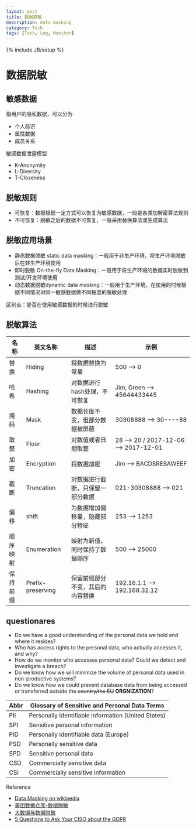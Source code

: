 ```yaml
---
layout: post
title: 数据脱敏
description: data masking
category: Tech
tags: [Tech, Log, Monitor]
---
```

{% include JB/setup %}


# 数据脱敏


## 敏感数据

指用户的隐私数据，可以分为

+ 个人标识
+ 属性数据
+ 成员关系

敏感数据泄露模型

+ K-Anonymity
+ L-Diversity
+ T-Closeness

## 脱敏规则

+ 可恢复：数据根据一定方式可以恢复为敏感数据，一般是各类加解密算法规则
+ 不可恢复：脱敏之后的数据不可恢复，一般采用替换算法或生成算法

## 脱敏应用场景

+ 静态数据脱敏 static data masking：一般用于非生产环境，将生产环境脱敏后在非生产环境使用
+ 即时脱敏 On-the-fly Data Masking：一般用于将生产环境的数据实时脱敏到测试/开发环境使用
+ 动态数据脱敏dynamic data masking：一般用于生产环境，在使用的时候根据不同情况对同一敏感数据做不同程度的脱敏处理

区别点：是否在使用敏感数据的时候进行脱敏


## 脱敏算法


名称 | 英文名称 |   描述   |  示例
-----|---------|----------|-------
替换 | Hiding | 将数据替换为常量 | 500 --> 0
哈希 | Hashing | 对数据进行hash处理，不可恢复 | Jim, Green --> 45644433445
掩码 | Mask | 数据长度不变，但部分数据被屏蔽 | 30308888 --> 30----88
取整 | Floor | 对数值或者日期取整 | 28 --> 20 / 2017-12-06 --> 2017-12-01
加密 | Encryption | 将数据加密 | Jim --> BACDSRESAWEEF
截断 | Truncation | 对数据进行截断，只保留一部分数据 | 021-30308888 --> 021
偏移 | shift | 为数据增加偏移量，隐藏部分特征 | 253 --> 1253
顺序映射 | Enumeration | 映射为新值，同时保持了数据顺序 | 500 --> 25000
保持前缀 | Prefix-preserving | 保留前缀部分不变，其后的内容替换 | 192.16.1.1 --> 192.168.32.12


## questionares

+ Do we have a good understanding of the personal data we hold and where it resides?
+ Who has access rights to the personal data, who actually accesses it, and why?
+ How do we monitor who accesses personal data?  Could we detect and investigate a breach?
+ Do we know how we will minimize the volume of personal data used in non-productive systems?
+ Do we know how we could prevent database data from being accessed or transferred outside the ~~country/the EU~~ **ORGNIZATION**?

Abbr | Glossary of Sensitive and Personal Data Terms
-----|---------
PII | Personally identifiable information (United States)
SPI | Sensitive personal information
PID | Personally identifiable data (Europe)
PSD | Personally sensitive data
SPD | Sensitive personal data
CSD | Commercially sensitive data
CSI | Commercially sensitive information

Reference

+ [Data Masking on wikipedia](https://en.wikipedia.org/wiki/Data_masking)
+ [美团数据仓库-数据脱敏](https://tech.meituan.com/data-mask.html)
+ [大数据与数据脱敏](https://zhuanlan.zhihu.com/p/20824603)
+ [5 Questions to Ask Your CISO about the GDPR](https://www.imperva.com/blog/2017/06/5-questions-to-ask-ciso-about-gdpr/)